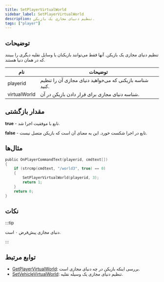```yaml
---
title: SetPlayerVirtualWorld
sidebar_label: SetPlayerVirtualWorld
description: تنظیم دنیای مجازی یک بازیکن.
tags: ["player"]
---
```


## توضیحات

تنظیم دنیای مجازی یک بازیکن. آنها فقط می‌توانند بازیکنان یا وسایل نقلیه دیگری را ببینند که در همان دنیا هستند.

| نام          | توضیحات                                                   |
| ------------ | --------------------------------------------------------- |
| playerid     | شناسه بازیکنی که می‌خواهید دنیای مجازی آن را تنظیم کنید.   |
| virtualWorld | شناسه دنیای مجازی برای قرار دادن بازیکن در آن.           |

## مقدار بازگشتی

**true** - تابع با موفقیت اجرا شد.

**false** - تابع در اجرا شکست خورد. این به معنای آن است که بازیکن متصل نیست.

## مثال‌ها

```c
public OnPlayerCommandText(playerid, cmdtext[])
{
    if (strcmp(cmdtext, "/world3", true) == 0)
    {
        SetPlayerVirtualWorld(playerid, 3);
        return 1;
    }
    return 0;
}
```

## نکات

:::tip

دنیای مجازی پیش‌فرض ۰ است.

:::

## توابع مرتبط

- [GetPlayerVirtualWorld](GetPlayerVirtualWorld): بررسی اینکه بازیکن در چه دنیای مجازی است.
- [SetVehicleVirtualWorld](SetVehicleVirtualWorld): تنظیم دنیای مجازی یک وسیله نقلیه.
